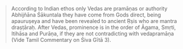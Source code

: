 > According to Indian ethos only Vedas are pramāṇas or authority Abhijñāna Śākuntala they have come from Gods direct, being apauruṣeya and have been revealed to ancient Ṛṣis who are mantra draṣṭāraḥ. After Vedas, prominence is in the order of Āgama, Smṛti, Itihāsa and Purāṇa, if they are not contradicting with vedapramāṇa (Vide Tamil Commentary on Śiva Gītā 3).

